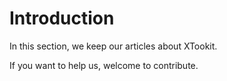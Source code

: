 
# Introduction

In this section, we keep our articles about XTookit.

If you want to help us, welcome to contribute.
